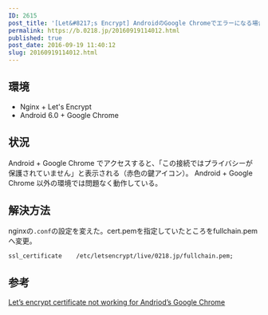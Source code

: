 ```yaml
---
ID: 2615
post_title: '[Let&#8217;s Encrypt] AndroidのGoogle Chromeでエラーになる場合の対処法'
permalink: https://b.0218.jp/20160919114012.html
published: true
post_date: 2016-09-19 11:40:12
slug: 20160919114012.html
---
```

<!--more-->

<h2>環境</h2>

<ul>
<li>Nginx + Let's Encrypt</li>
<li>Android 6.0 + Google Chrome</li>
</ul>

<h2>状況</h2>

Android + Google Chrome でアクセスすると、「この接続ではプライバシーが保護されていません」と表示される（赤色の鍵アイコン）。
Android + Google Chrome 以外の環境では問題なく動作している。

<h2>解決方法</h2>

nginxの<code>.conf</code>の設定を変えた。cert.pemを指定していたところをfullchain.pemへ変更。

<pre><code>ssl_certificate    /etc/letsencrypt/live/0218.jp/fullchain.pem;</code></pre>

<h2>参考</h2>

<a href="https://community.letsencrypt.org/t/lets-encrypt-certificate-not-working-for-andriods-google-chrome/7184">Let’s encrypt certificate not working for Andriod’s Google Chrome</a>